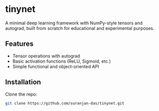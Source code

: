 # tinynet

A minimal deep learning framework with NumPy-style tensors and autograd, built from scratch for educational and experimental purposes.

## Features
- Tensor operations with autograd
- Basic activation functions (ReLU, Sigmoid, etc.)
- Simple functional and object-oriented API

## Installation
Clone the repo:
```bash
git clone https://github.com/suranjan-das/tinynet.git
